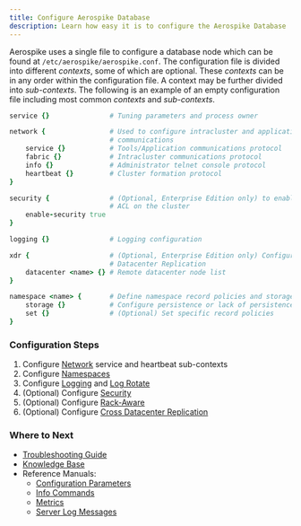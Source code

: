 ```yaml
---
title: Configure Aerospike Database
description: Learn how easy it is to configure the Aerospike Database
---
```


Aerospike uses a single file to configure a database node which can be found at
`/etc/aerospike/aerospike.conf`. The configuration file is divided into different
*contexts*, some of which are optional. These *contexts* can be in any order within the configuration file. A context may be further divided into
*sub-contexts*. The following is an example of an empty configuration file
including most common *contexts* and *sub-contexts*.

```ruby
service {}               # Tuning parameters and process owner

network {                # Used to configure intracluster and application-node
                         # communications
    service {}           # Tools/Application communications protocol
    fabric {}            # Intracluster communications protocol
    info {}              # Administrator telnet console protocol
    heartbeat {}         # Cluster formation protocol
}

security {               # (Optional, Enterprise Edition only) to enable 
                         # ACL on the cluster
    enable-security true
}

logging {}               # Logging configuration

xdr {                    # (Optional, Enterprise Edition only) Configure Cross
                         # Datacenter Replication
    datacenter <name> {} # Remote datacenter node list
}

namespace <name> {       # Define namespace record policies and storage engine
    storage {}           # Configure persistence or lack of persistence
    set {}               # (Optional) Set specific record policies
}
```

### Configuration Steps
1. Configure [Network](/docs/operations/configure/network) service and heartbeat sub-contexts
2. Configure [Namespaces](/docs/operations/configure/namespace)
3. Configure [Logging](/docs/operations/configure/log) and [Log Rotate](/docs/operations/configure/log/index.html#log-rotate)
4. (Optional) Configure [Security](/docs/operations/configure/security)
5. (Optional) Configure [Rack-Aware](/docs/operations/configure/network/rack-aware)
6. (Optional) Configure [Cross Datacenter Replication](/docs/operations/configure/cross-datacenter)

### Where to Next
- [Troubleshooting Guide](/docs/operations/troubleshoot)
- [Knowledge Base](https://discuss.aerospike.com/c/knowledge-base)
- Reference Manuals:
  - [Configuration Parameters](/docs/reference/configuration)
  - [Info Commands](/docs/reference/info)
  - [Metrics](/docs/reference/metrics)
  - [Server Log Messages](/docs/reference/serverlogmessages)
